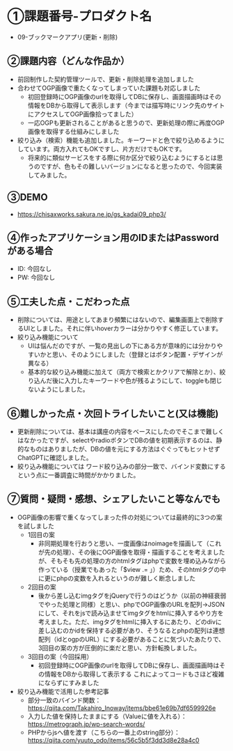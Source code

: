 # ①課題番号-プロダクト名
- 09-ブックマークアプリ(更新・削除)

## ②課題内容（どんな作品か）

- 前回制作した契約管理ツールで、更新・削除処理を追加しました
- 合わせてOGP画像で重たくなってしまっていた課題も対応しました
    - 初回登録時にOGP画像のurlを取得してDBに保存し、画面描画時はその情報をDBから取得して表示します（今までは描写時にリンク先のサイトにアクセスしてOGP画像拾ってました）
    - 一応OGPも更新されることがあると思うので、更新処理の際に再度OGP画像を取得する仕組みにしました
- 絞り込み（検索）機能も追加しました。キーワードと色で絞り込めるようにしています。両方入れてもOKですし、片方だけでもOKです。
    - 将来的に類似サービスをする際に何か区分で絞り込むようにするとは思うのですが、色もその難しいバージョンになると思ったので、今回実装してみました。

## ③DEMO
- https://chisaxworks.sakura.ne.jp/gs_kadai09_php3/

## ④作ったアプリケーション用のIDまたはPasswordがある場合
- ID: 今回なし
- PW: 今回なし

## ⑤工夫した点・こだわった点
- 削除については、用途としてあまり頻繁にはないので、編集画面上で削除するUIとしました。それに伴いhoverカラーは分かりやすく修正しています。
- 絞り込み機能について
    - UIは悩んだのですが、一覧の見出しの下にある方が意味的には分かりやすいかと思い、そのようにしました（登録とはボタン配置・デザインが異なる）
    - 基本的な絞り込み機能に加えて（両方で検索とかクリアで解除とか）、絞り込んだ後に入力したキーワードや色が残るようにして、toggleも閉じないようにしました。

## ⑥難しかった点・次回トライしたいこと(又は機能)
- 更新削除については、基本は講座の内容をベースにしたのでそこまで難しくはなかったですが、selectやradioボタンでDBの値を初期表示するのは、静的なものはありましたが、DBの値を元にする方法はぐぐってもヒットせずChatGPTに確認しました。
- 絞り込み機能については ワード絞り込みの部分一致で、バインド変数にするという点に一番調査に時間がかかりました。

## ⑦質問・疑問・感想、シェアしたいこと等なんでも
- OGP画像の影響で重くなってしまった件の対処については最終的に3つの案を試しました
    - 1回目の案
        - 非同期処理を行おうと思い、一度画像はnoimageを描画して（これが先の処理）、その後にOGP画像を取得・描画することを考えましたが、そもそも先の処理の方のhtmlタグはphpで変数を埋め込みながら作っている（授業でもあった「$view .= 」）ため、そのhtmlタグの中に更にphpの変数を入れるというのが難しく断念しました
    - 2回目の案
        - 後から差し込むimgタグをjQueryで行うのはどうか（以前の神経衰弱でやった処理と同様）と思い、phpでOGP画像のURLを配列→JSONにして、それをjsで読み込ませてimgタグをhtmlに挿入するやり方を考えました。ただ、imgタグをhtmlに挿入するにあたり、どのdivに差し込むのかidを保持する必要があり、そうなるとphpの配列は連想配列（idとogpのURL）にする必要があることに気づいたあたりで、3回目の案の方が圧倒的に楽だと思い、方針転換しました。
    - 3回目の案（今回採用）
        - 初回登録時にOGP画像のurlを取得してDBに保存し、画面描画時はその情報をDBから取得して表示する これによってコードもさほど複雑にならずにすみました
- 絞り込み機能で活用した参考記事
    - 部分一致のバインド関数：https://qiita.com/Takahiro_Inoway/items/bbe61e69b7df6599926e
    - 入力した値を保持したままにする（Valueに値を入れる）：https://metrograph.jp/wp-search-words/
    - PHPからjsへ値を渡す（こちらの一番上のstring部分）：https://qiita.com/yuuto_odo/items/56c5b5f3dd3d8e28a4c0